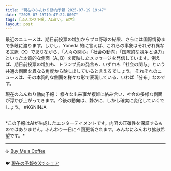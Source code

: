 ```yaml
---
title: "現在のふんわり動向予報 2025-07-19 19:47"
date: "2025-07-19T19:47:22.000Z"
tags: [ふんわり予報, AI占い, 日常]
layout: post
---
```


最近のニュースは、期日前投票の増加からプロ野球の結果、さらには国際情勢まで多岐に渡ります。しかし、Yoneda 的に言えば、これらの事象はそれぞれ異なる文脈（X）でありながら、「人々の関心」「社会の動向」「国際的な競争と協力」といった本質的な側面（A, B）を反映したメッセージを発信しています。例えば、期日前投票の増加も、トランプ氏の発言も、いずれも「社会の関与」という共通の側面を異なる角度から映し出していると言えるでしょう。  それぞれのニュースは、その本質的な側面を様々な形で表現している、いわば「分布」なのです。


現在のふんわり動向予報：
様々な出来事が複雑に絡み合い、社会の多様な側面が浮かび上がってきます。今後の動向は、静かに、しかし確実に変化していくでしょう。 #KGNINJA

<br>
*この予報はAIが生成したエンターテイメントです。内容の正確性を保証するものではありません。ふんわり一日に４回更新されます。みんなにふんわり拡散希望です。*

---
☕️ [Buy Me a Coffee](https://www.buymeacoffee.com/kgninja)

🐦 [現在の予報をXでシェア](https://twitter.com/intent/tweet?text=%E7%8F%BE%E5%9C%A8%E3%81%AE%E3%81%B5%E3%82%93%E3%82%8F%E3%82%8A%E4%BA%88%E5%A0%B1%3A%20%E3%80%8C%E6%9C%80%E8%BF%91%E3%81%AE%E3%83%8B%E3%83%A5%E3%83%BC%E3%82%B9%E3%81%AF%E3%80%81%E6%9C%9F%E6%97%A5%E5%89%8D%E6%8A%95%E7%A5%A8%E3%81%AE%E5%A2%97%E5%8A%A0%E3%81%8B%E3%82%89%E3%83%97%E3%83%AD%E9%87%8E%E7%90%83%E3%81%AE%E7%B5%90%E6%9E%9C%E3%80%81%E3%81%95%E3%82%89%E3%81%AB%E3%81%AF%E5%9B%BD%E9%9A%9B%E6%83%85%E5%8B%A2%E3%81%BE%E3%81%A7%E5%A4%9A%E5%B2%90%E3%81%AB%E6%B8%A1%E3%82%8A%E3%81%BE%E3%81%99%E3%80%82%E3%80%8D%23KGNINJA%20%E7%B6%9A%E3%81%8D%E3%81%AF%E3%83%96%E3%83%AD%E3%82%B0%E3%81%A7%EF%BC%81%F0%9F%91%87&url=https%3A%2F%2Fkg-ninja.github.io%2FFunwariyoso%2F)
